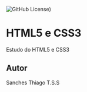 ![GitHub License](https://img.shields.io/github/license/sanchessky/site?style=for-the-badge))

# HTML5 e CSS3
Estudo do HTML5 e CSS3
## Autor
Sanches Thiago T.S.S
